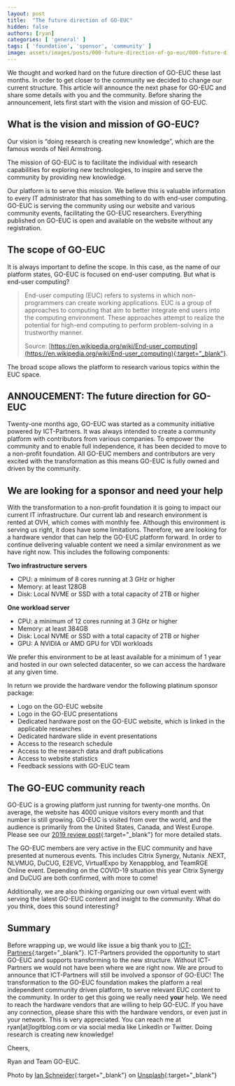 ```yaml
---
layout: post
title:  "The future direction of GO-EUC"
hidden: false
authors: [ryan]
categories: [ 'general' ]
tags: [ 'foundation', 'sponsor', 'community' ]
image: assets/images/posts/000-future-direction-of-go-euc/000-future-direction-of-go-euc-feature-image.png
---
```

We thought and worked hard on the future direction of GO-EUC these last months. In order to get closer to the community we decided to change our current structure. This article will announce the next phase for GO-EUC and share some details with you and the community. Before sharing the announcement, lets first start with the vision and mission of GO-EUC.

## What is the vision and mission of GO-EUC?
Our vision is “doing research is creating new knowledge”, which are the famous words of Neil Armstrong. 

The mission of GO-EUC is to facilitate the individual with research capabilities for exploring new technologies, to inspire and serve the community by providing new knowledge.

Our platform is to serve this mission. We believe this is valuable information to every IT administrator that has something to do with end-user computing. GO-EUC is serving the community using our website and various community events, facilitating the GO-EUC researchers. Everything published on GO-EUC is open and available on the website without any registration.

## The scope of GO-EUC
It is always important to define the scope. In this case, as the name of our platform states, GO-EUC is focused on end-user computing. But what is end-user computing?

> End-user computing (EUC) refers to systems in which non-programmers can create working applications. EUC is a group of approaches to computing that aim to better integrate end users into the computing environment. These approaches attempt to realize the potential for high-end computing to perform problem-solving in a trustworthy manner.
> 
> Source: [https://en.wikipedia.org/wiki/End-user_computing](https://en.wikipedia.org/wiki/End-user_computing){:target="_blank"}.

The broad scope allows the platform to research various topics within the EUC space.

## ANNOUCEMENT: The future direction for GO-EUC
Twenty-one months ago, GO-EUC was started as a community initiative powered by ICT-Partners. It was always intended to create a community platform with contributors from various companies. To empower the community and to enable full independence, it has been decided to move to a non-profit foundation. All GO-EUC members and contributors are very excited with the transformation as this means GO-EUC is fully owned and driven by the community.

## We are looking for a sponsor and need your help
With the transformation to a non-profit foundation it is going to impact our current IT infrastructure. Our current lab and research environment is rented at OVH, which comes with monthly fee. Although this environment is serving us right, it does have some limitations. Therefore, we are looking for a hardware vendor that can help the GO-EUC platform forward. In order to continue delivering valuable content we need a similar environment as we have right now. This includes the following components:

<b>Two infrastructure servers</b>
  * CPU: a minimum of 8 cores running at 3 GHz or higher
  * Memory: at least 128GB
  * Disk: Local NVME or SSD with a total capacity of 2TB or higher

<b>One workload server</b>
  * CPU: a minimum of 12 cores running at 3 GHz or higher
  * Memory: at least 384GB
  * Disk: Local NVME or SSD with a total capacity of 2TB or higher
  * GPU: A NVIDIA or AMD GPU for VDI workloads

We prefer this environment to be at least available for a minimum of 1 year and hosted in our own selected datacenter, so we can access the hardware at any given time. 

In return we provide the hardware vendor the following platinum sponsor package:
  * Logo on the GO-EUC website
  * Logo in the GO-EUC presentations
  * Dedicated hardware post on the GO-EUC website, which is linked in the applicable researches
  * Dedicated hardware slide in event presentations
  * Access to the research schedule
  * Access to the research data and draft publications
  * Access to website statistics
  * Feedback sessions with GO-EUC team

## The GO-EUC community reach
GO-EUC is a growing platform just running for twenty-one months. On average, the website has 4000 unique visitors every month and that number is still growing. GO-EUC is visited from over the world, and the audience is primarily from the United States, Canada, and West Europe. Please see our [2019 review post]({{site.baseurl}}/go-euc-2019-review){:target="_blank"} for more detailed stats.

The GO-EUC members are very active in the EUC community and have presented at numerous events. This includes Citrix Synergy, Nutanix .NEXT, NLVMUG, DuCUG, E2EVC, VirtualExpo by Xenappblog, and TeamRGE Online event. Depending on the COVID-19 situation this year Citrix Synergy and DuCUG are both confirmed, with more to come!

Additionally, we are also thinking organizing our own virtual event with serving the latest GO-EUC content and insight to the community. What do you think, does this sound interesting?

## Summary
Before wrapping up, we would like issue a big thank you to [ICT-Partners](https://www.ict-partners.nl){:target="_blank"}. ICT-Partners provided the opportunity to start GO-EUC and supports transforming to the new structure. Without ICT-Partners we would not have been where we are right now. We are proud to announce that ICT-Partners will still be involved a sponsor of GO-EUC!
The transformation to the GO-EUC foundation makes the platform a real independent community driven platform, to serve relevant EUC content to the community. In order to get this going we really need <b>your</b> help. We need to reach the hardware vendors that are willing to help GO-EUC. If you have any connection, please share this with the hardware vendors, or even just in your network. This is very appreciated. You can reach me at ryan[at]logitblog.com or via social media like LinkedIn or Twitter.
Doing research is creating new knowledge! 

Cheers,

Ryan and Team GO-EUC.

Photo by [Ian Schneider](https://unsplash.com/@goian?utm_source=unsplash&utm_medium=referral&utm_content=creditCopyText){:target="_blank"} on [Unsplash](https://unsplash.com/s/photos/map?utm_source=unsplash&utm_medium=referral&utm_content=creditCopyText){:target="_blank"}